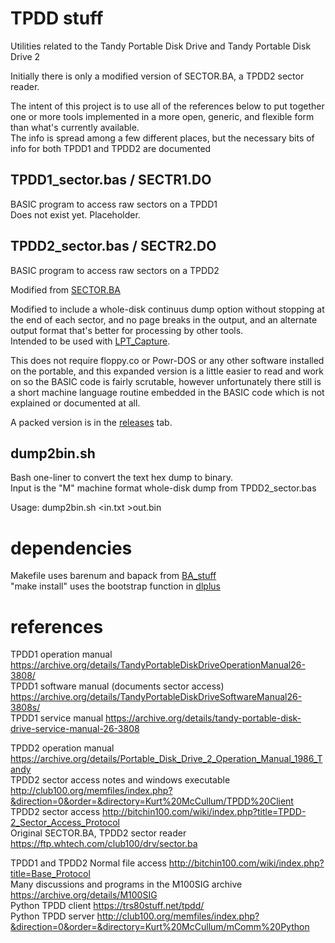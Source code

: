# TPDD stuff
Utilities related to the Tandy Portable Disk Drive and Tandy Portable Disk Drive 2

Initially there is only a modified version of SECTOR.BA, a TPDD2 sector reader.

The intent of this project is to use all of the references below to put together one or more tools implemented in a more open, generic, and flexible form than what's currently available.  
The info is spread among a few different places, but the necessary bits of info for both TPDD1 and TPDD2 are documented  

## TPDD1_sector.bas / SECTR1.DO
BASIC program to access raw sectors on a TPDD1  
Does not exist yet. Placeholder.

## TPDD2_sector.bas / SECTR2.DO
BASIC program to access raw sectors on a TPDD2

Modified from [SECTOR.BA](https://ftp.whtech.com/club100/drv/sector.ba)

Modified to include a whole-disk continuus dump option without stopping at the end of each sector, and no page breaks in the output, and an alternate output format that's better for processing by other tools.  
Intended to be used with [LPT_Capture](https://github.com/bkw777/LPT_Capture).

This does not require floppy.co or Powr-DOS or any other software installed on the portable, and this expanded version is a little easier to read and work on so the BASIC code is fairly scrutable, however unfortunately there still is a short machine language routine embedded in the BASIC code which is not explained or documented at all.

A packed version is in the [releases](../../releases/latest) tab.

## dump2bin.sh

Bash one-liner to convert the text hex dump to binary.  
Input is the "M" machine format whole-disk dump from TPDD2_sector.bas

Usage:
    dump2bin.sh <in.txt >out.bin

# dependencies
Makefile uses barenum and bapack from [BA_stuff](https://github.com/bkw777/BA_stuff)  
"make install" uses the bootstrap function in [dlplus](https://github.com/bkw777/dlplus)  

# references

TPDD1 operation manual https://archive.org/details/TandyPortableDiskDriveOperationManual26-3808/  
TPDD1 software manual (documents sector access) https://archive.org/details/TandyPortableDiskDriveSoftwareManual26-3808s/  
TPDD1 service manual https://archive.org/details/tandy-portable-disk-drive-service-manual-26-3808  

TPDD2 operation manual https://archive.org/details/Portable_Disk_Drive_2_Operation_Manual_1986_Tandy  
TPDD2 sector access notes and windows executable http://club100.org/memfiles/index.php?&direction=0&order=&directory=Kurt%20McCullum/TPDD%20Client  
TPDD2 sector access http://bitchin100.com/wiki/index.php?title=TPDD-2_Sector_Access_Protocol  
Original SECTOR.BA, TPDD2 sector reader https://ftp.whtech.com/club100/drv/sector.ba  

TPDD1 and TPDD2 Normal file access http://bitchin100.com/wiki/index.php?title=Base_Protocol  
Many discussions and programs in the M100SIG archive https://archive.org/details/M100SIG  
Python TPDD client https://trs80stuff.net/tpdd/  
Python TPDD server http://club100.org/memfiles/index.php?&direction=0&order=&directory=Kurt%20McCullum/mComm%20Python  
